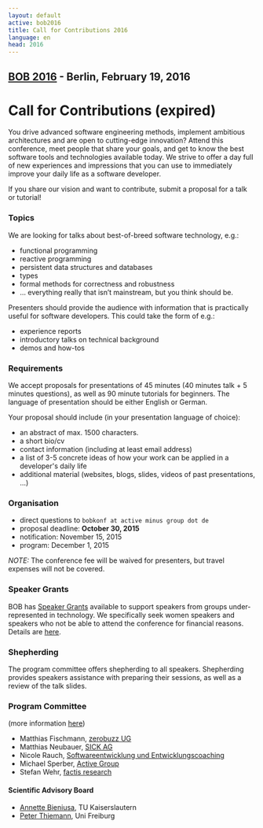 ```yaml
---
layout: default
active: bob2016
title: Call for Contributions 2016
language: en
head: 2016
---
```


## [BOB 2016](/2016/) - Berlin, February 19, 2016

# Call for Contributions (expired)

You drive advanced software engineering methods, implement ambitious
architectures and are open to cutting-edge innovation? Attend this
conference, meet people that share your goals, and get to know the
best software tools and technologies available today. We strive to
offer a day full of new experiences and impressions that you can
use to immediately improve your daily life as a software developer.

If you share our vision and want to contribute, submit a proposal for a talk or tutorial!

### Topics

We are looking for talks about best-of-breed software technology,
e.g.:

* functional programming
* reactive programming
* persistent data structures and databases
* types
* formal methods for correctness and robustness
* …  everything really that isn’t mainstream, but you think should be.

Presenters should provide the audience with information that is practically useful for software developers.  This could take the form of e.g.:

* experience reports
* introductory talks on technical background
* demos and how-tos

### Requirements

We accept proposals for presentations of 45 minutes (40 minutes talk +
5 minutes questions), as well as 90 minute tutorials for beginners.
The language of presentation should be either English or German. 

Your proposal should include (in your presentation language of choice):

* an abstract of max. 1500 characters.
* a short bio/cv
* contact information (including at least email address)
* a list of 3-5 concrete ideas of how your work can be applied in a developer's daily life
* additional material (websites, blogs, slides, videos of past
  presentations, …)

### Organisation

* direct questions to `bobkonf at active minus group dot de`
* proposal deadline: **October 30, 2015**
* notification: November 15, 2015
* program: December 1, 2015

*NOTE:* The conference fee will be waived for presenters, but travel expenses will not be covered.

### Speaker Grants

BOB has [Speaker Grants](speaker-grants.html) available to support
speakers from groups under-represented in technology.  We specifically
seek women speakers and speakers who not be able to attend the
conference for financial reasons.  Details are
[here](speaker-grants.html).

### Shepherding

The program committee offers shepherding to all speakers.  Shepherding
provides speakers assistance with preparing their sessions, as well as
a review of the talk slides.

### Program Committee

(more information [here](/2016/programmkomitee.html))

* Matthias Fischmann, [zerobuzz UG](http://zerobuzz.net/)
* Matthias Neubauer, [SICK AG](http://www.sick.com/)
* Nicole Rauch, [Softwareentwicklung und Entwicklungscoaching](http://nicole-rauch.de/)
* Michael Sperber, [Active Group](http://www.active-group.de/)
* Stefan Wehr, [factis research](http://www.checkpad.de/)

#### Scientific Advisory Board
    
* [Annette Bieniusa](http://www-user.rhrk.uni-kl.de/~bieniusa/), TU Kaiserslautern
* [Peter Thiemann](http://www2.informatik.uni-freiburg.de/~thiemann/), Uni Freiburg

